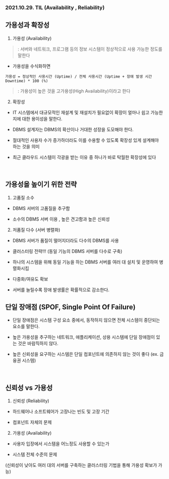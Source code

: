 ### 2021.10.29. TIL (Availability , Reliability)

## 가용성과 확장성

1. 가용성 (Availability)

>: 서버와 네트워크, 프로그램 등의 정보 시스템이 정상적으로 사용 가능한 정도를 말한다

* 가용성을 수식화하면

```
가용성 = 정상적인 사용시간 (Uptime) / 전체 사용시간 (Uptime + 장애 발생 시간 Downtime) * 100 (%)
```

>: 가용성이 높은 것을 고가용성(High Availability)이라고 한다


2. 확장성

* IT 시스템에서 대규모적인 재설계 및 재설치가 필요없이 확장이 얼마나 쉽고 가능한지에 대한 용이성을 말한다.

* DBMS 설계자는 DBMS의 확산이나 거대한 성장을 도모해야 한다.

* 절대적인 사용자 수가 증가하더라도 이를 수용할 수 있도록 확장성 있게 설계해야 하는 것을 의미

* 최근 클라우드 시스템이 각광을 받는 이유 중 하나가 바로 탁월한 확장성에 있다


<br>

## 가용성을 높이기 위한 전략
1. 고품질 소수

- DBMS 서버의 고품질을 추구함

- 소수의 DBMS 서버 이용 , 높은 견고함과 높은 신뢰성


2. 저품질 다수 (서버 병렬화)

- DBMS 서버가 품질이 떨어지더라도 다수의 DBMS를 사용

- 클러스터링 전략!!! (동일 기능의 DBMS 서버를 다수로 구축)

- 하나의 시스템을 위해 동일 기능을 하는 DBMS 서버를 여러 대 설치 및 운영하여 병렬화시킴

- 다중화/여유도 확보

- 서버를 늘릴수록 장애 발생률은 확률적으로 감소한다.


## 단일 장애점 (SPOF, Single Point Of Failure)
* 단일 장애점은 시스템 구성 요소 중에서, 동작하지 않으면 전체 시스템이 중단되는 요소를 말한다.

* 높은 가용성을 추구하는 네트워크, 애플리케이션, 상용 시스템에 단일 장애점이 있는 것은 바람직하지 않다.

* 높은 신뢰성을 요구하는 시스템은 단일 컴포넌트에 의존하지 않는 것이 좋다 (ex. 금융권 시스템)


<br>

## 신뢰성 vs 가용성
1. 신뢰성 (Reliability)

- 하드웨어나 소프트웨어가 고장나는 빈도 및 고장 기간

- 컴포넌트 자체의 문제


2. 가용성 (Availability)

- 사용자 입장에서 시스템을 어느정도 사용할 수 있는가

- 시스템 전체 수준의 문제

(신뢰성이 낮아도 여러 대의 서버를 구축하는 클러스터링 기법을 통해 가용성 확보가 가능)
